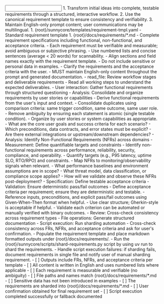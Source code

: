 <input>
  <context>
  1. Transform initial ideas into complete, testable requirements through a structured, interactive workflow.
  2. Use the canonical requirement template to ensure consistency and verifiability.
  3. Maintain English-only prompt content; user communications may be multilingual.
  </context>
  <templates>
  1. {root}/sunnycore/templates/requirement-tmpl.yaml - Standard requirement template
  </templates>
</input>

<output>
1. {root}/docs/requirements/*.md - Complete requirement specifications including functional, non-functional, and acceptance criteria.
</output>

<constraints importance="Important">
- Each requirement must be verifiable and measurable; avoid ambiguous or subjective phrasing.
- Use numbered lists and concise sentences (average < 20 words) for scannability.
- Align sections and field names exactly with the requirement template.
- Do not include sensitive or personal data in examples.
- Clarify the requirements and the acceptance criteria with the user.
- MUST maintain English-only content throughout the prompt and generated documentation.
</constraints>

<workflow importance="Important">
  <stage id="1: init">
  <tools>
  - read_file: Review workflow stages and deliverable requirements
  </tools>
  - Read all working steps to understand the expected deliverables.
  </stage>

  <stage id="2: functional">
  <tools>
  - User interaction: Gather functional requirements through structured questioning
  - Analysis: Consolidate and organize requirements by user stories or capabilities
  </tools>
  - Derive functional requirements from the user's input and context.
  - Consolidate duplicates using comparison criteria: same trigger condition, same outcome, same user role.
  - Remove ambiguity by ensuring each statement is atomic (single testable condition).
  - Organize by user stories or system capabilities as appropriate.

  <questions>
  - What are the core user goals and success criteria for each scenario?
  - Which preconditions, data contracts, and error states must be explicit?
  - Are there external integrations or upstream/downstream dependencies?
  </questions>
  </stage>

  <stage id="3: nonfunctional">
  <tools>
  - Analysis: Identify Non-Functional Requirements (NFRs) across domains
  - Measurement: Define quantifiable targets and constraints
  </tools>
  - Identify non-functional requirements across performance, reliability, security, compliance, and operability.
  - Quantify targets (e.g., P95 latency, uptime SLO, RTO/RPO) and constraints.
  - Map NFRs to monitoring/observability signals when relevant.
  
  <questions>
  - What performance baselines and environment assumptions are in scope?
  - What threat model, data classification, or compliance scope applies?
  - How will we validate and observe these NFRs post-deployment?
  </questions>
  </stage>

  <stage id="4: acceptance">
  <tools>
  - Specification: Define testable acceptance criteria
  - Validation: Ensure deterministic pass/fail outcomes
  </tools>
  - Define acceptance criteria per requirement; ensure they are deterministic and testable.
  - Reference inputs, preconditions, and explicit pass/fail outcomes using Given-When-Then format when helpful.
  - Use clear structure; Gherkin-style is acceptable if helpful.
  - Validate each criterion can be automated or manually verified with binary outcomes.
  </stage>

  <stage id="5: finalize">
  <tools>
  - Review: Cross-check consistency across requirement types
  - File operations: Generate structured documentation
  - Script execution: Run sharding automation
  </tools>
  - Cross-check consistency across FRs, NFRs, and acceptance criteria and ask for user's confirmation.
  - Populate the requirement template and place markdown formatted outputs under {root}/docs/requirements/.
  - Run the {root}/sunnycore/scripts/shard-requirements.py script by using uv run to shard the requirements.
  - Handle script execution failures: if sharding fails, document requirements in single file and notify user of manual sharding requirement.

  <checks>
  - [ ] Outputs include FRs, NFRs, and acceptance criteria per template
  - [ ] All content is written in English and uses numbered lists where applicable
  - [ ] Each requirement is measurable and verifiable (no ambiguity)
  - [ ] File paths and names match {root}/docs/requirements/*.md
  - [ ] Sensitive data has not been introduced in examples
  - [ ] The requirements are sharded into {root}/docs/requirements/*.md
  - [ ] User confirmation obtained for final requirement set
  - [ ] Script execution completed successfully or fallback documented
  </checks>
  </stage>
</workflow>


